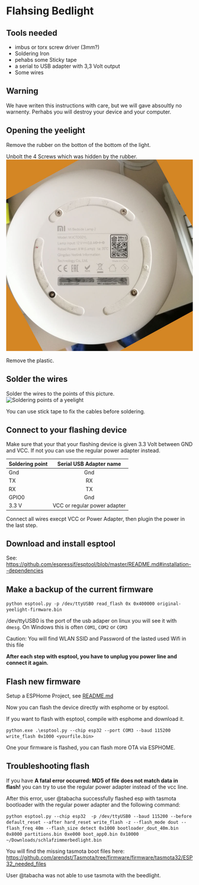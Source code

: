 
# Flahsing Bedlight

## Tools needed

* imbus or torx  screw driver (3mm?)
* Soldering Iron
* pehabs some Sticky tape
* a serial to USB adapter with 3,3 Volt output
* Some wires

## Warning

We have writen this instructions with care, but we will gave absoultly no warnenty. Perhabs you will destroy your device and your computer.


## Opening the yeelight

Remove the rubber on the botton of the bottom of the light.

Unbolt the 4 Screws which was hidden by the rubber.
  ![Photo of the screws](Yeelight_screws.jpg "You will need an imbus or torx screw driver to remove the screws.")

Remove the plastic.

## Solder the wires

Solder the wires to the points of this picture.
  ![Soldering points of a yeelight](https://community-assets.home-assistant.io/optimized/3X/1/3/1340a2367e5894281ac6d042f328d9db80ae7da4_2_790x750.jpeg)

  You can use stick tape to fix the cables before soldering.

## Connect to your flashing device
Make sure that your that your flashing device is given 3.3 Volt between GND and VCC. If not you can use the regular power adapter instead.

  | Soldering point| Serial USB Adapter name  |
  | -------------- |:------------------------:|
  | Gnd            |  Gnd                     |
  | TX             |  RX                      |
  | RX             |  TX                      |
  | GPIO0          |  Gnd                     |
  | 3.3 V          |  VCC or regular power adapter|

Connect all wires execpt VCC or Power Adapter, then plugin the power in the last step.

## Download and install esptool

See: https://github.com/espressif/esptool/blob/master/README.md#installation--dependencies

## Make a backup of the current firmware

```
python esptool.py -p /dev/ttyUSB0 read_flash 0x 0x400000 original-yeelight-firmware.bin
```

/dev/ttyUSB0 is the port of the usb adaper on linux you will see it with `dmesg`. On Windows this is often `COM1`, `COM2` or `COM3`

Caution: You will find WLAN SSID and Password of the lasted used Wifi in this file

**After each step with esptool, you have to unplug you power line and connect it again.**

## Flash new firmware

Setup a ESPHome Project, see [README.md](../README.md)

Now you can flash the device directly with esphome or by esptool.

If you want to flash with esptool, compile with esphome and download it.

```
python.exe .\esptool.py --chip esp32 --port COM3 --baud 115200 write_flash 0x1000 <yourfile.bin>
```

One your firmware is flashed, you can flash more OTA via ESPHOME.
## Troubleshooting flash

If you have **A fatal error occurred: MD5 of file does not match data in flash!**
you can try to use the regular power adapter instead of the vcc line.


After this error, user @tabacha  successfully flashed esp with tasmota bootloader with the regular power adapter and the following command:

```
python esptool.py --chip esp32  -p /dev/ttyUSB0 --baud 115200 --before default_reset --after hard_reset write_flash -z --flash_mode dout --flash_freq 40m --flash_size detect 0x1000 bootloader_dout_40m.bin 0x8000 partitions.bin 0xe000 boot_app0.bin 0x10000 ~/Downloads/schlafzimmerbedlight.bin
```

You will find the missing tasmota boot files here: https://github.com/arendst/Tasmota/tree/firmware/firmware/tasmota32/ESP32_needed_files

User @tabacha was not able to use tasmota with the beedlight.

